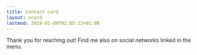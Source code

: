 ```yaml
---
title: Contact card
layout: vcard
lastmod: 2024-01-09T02:05:12+01:00
---
```


Thank you for reaching out! Find me also on social networks linked in the menu.
